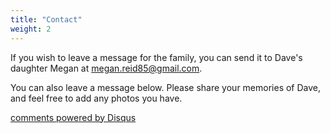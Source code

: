 ```yaml
---
title: "Contact"
weight: 2
---
```


If you wish to leave a message for the family, you can send it to Dave's daughter Megan at [megan.reid85@gmail.com](mailto:megan.reid85+dave@gmail.com).

You can also leave a message below. Please share your memories of Dave, and feel free to add any photos you have.

<div id="disqus_thread"></div>
<script type="text/javascript">
(function() {
    if (window.location.hostname == "localhost")
        return;
    var dsq = document.createElement('script'); dsq.type = 'text/javascript'; dsq.async = true;
    var disqus_shortname = 'dave-reid-memorial';
    dsq.src = '//' + disqus_shortname + '.disqus.com/embed.js';
    (document.getElementsByTagName('head')[0] || document.getElementsByTagName('body')[0]).appendChild(dsq);
})();
</script>
<a href="http://disqus.com/" class="dsq-brlink">comments powered by <span class="logo-disqus">Disqus</span></a>
